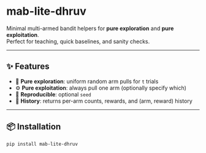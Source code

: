 # mab-lite-dhruv

Minimal multi-armed bandit helpers for **pure exploration** and **pure exploitation**.  
Perfect for teaching, quick baselines, and sanity checks.

---

## ✨ Features
- 🍭 **Pure exploration**: uniform random arm pulls for `t` trials  
- ⚙️ **Pure exploitation**: always pull one arm (optionally specify which)  
- 🔁 **Reproducible**: optional `seed`  
- 📜 **History**: returns per-arm counts, rewards, and (arm, reward) history

---

## 📦 Installation
```bash
pip install mab-lite-dhruv